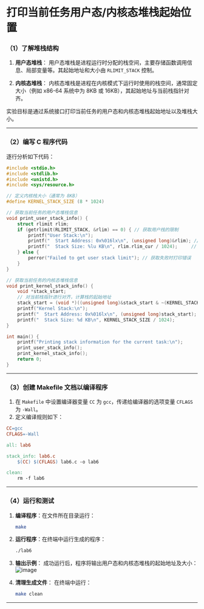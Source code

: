 # 打印当前任务用户态/内核态堆栈起始位置

### （1）了解堆栈结构
1. **用户态堆栈**：
   用户态堆栈是进程运行时分配的栈空间，主要存储函数调用信息、局部变量等。其起始地址和大小由 `RLIMIT_STACK` 控制。

2. **内核态堆栈**：
   内核态堆栈是进程在内核模式下运行时使用的栈空间，通常固定大小（例如 x86-64 系统中为 8KB 或 16KB），其起始地址与当前栈指针对齐。

实验目标是通过系统接口打印当前任务的用户态和内核态堆栈起始地址以及堆栈大小。

---

### （2）编写 C 程序代码

逐行分析如下代码：
```c
#include <stdio.h>
#include <stdlib.h>
#include <unistd.h>
#include <sys/resource.h>

// 定义内核栈大小（通常为 8KB）
#define KERNEL_STACK_SIZE (8 * 1024)

// 获取当前任务的用户态堆栈信息
void print_user_stack_info() {
    struct rlimit rlim;
    if (getrlimit(RLIMIT_STACK, &rlim) == 0) { // 获取用户栈的限制
        printf("User Stack:\n");
        printf("  Start Address: 0x%016lx\n", (unsigned long)&rlim); // 获取栈起始地址
        printf("  Stack Size: %lu KB\n", rlim.rlim_cur / 1024);     // 打印栈大小
    } else {
        perror("Failed to get user stack limit"); // 获取失败时打印错误
    }
}

// 获取当前任务的内核态堆栈信息
void print_kernel_stack_info() {
    void *stack_start;
    // 对当前栈指针进行对齐，计算栈的起始地址
    stack_start = (void *)((unsigned long)&stack_start & ~(KERNEL_STACK_SIZE - 1));
    printf("Kernel Stack:\n");
    printf("  Start Address: 0x%016lx\n", (unsigned long)stack_start); // 打印栈起始地址
    printf("  Stack Size: %d KB\n", KERNEL_STACK_SIZE / 1024);         // 打印栈大小
}

int main() {
    printf("Printing stack information for the current task:\n");
    print_user_stack_info();
    print_kernel_stack_info();
    return 0;
}
```

---

### （3）创建 Makefile 文档以编译程序
1. 在 `Makefile` 中设置编译器变量 `CC` 为 `gcc`，传递给编译器的选项变量 `CFLAGS` 为 `-Wall`。
2. 定义编译规则如下：
```makefile
CC=gcc
CFLAGS=-Wall

all: lab6

stack_info: lab6.c
	$(CC) $(CFLAGS) lab6.c -o lab6

clean:
	rm -f lab6
```

---

### （4）运行和测试
1. **编译程序**：在文件所在目录运行：
   ```bash
   make
   ```

2. **运行程序**：在终端中运行生成的程序：
   ```bash
   ./lab6
   ```

3. **输出示例**：
   成功运行后，程序将输出用户态和内核态堆栈的起始地址及大小：
  ![image]()

4. **清理生成文件**：
   在终端中运行：
   ```bash
   make clean
   ```

---

